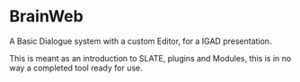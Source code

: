# BrainWeb
A Basic Dialogue system with a custom Editor, for a IGAD presentation.

This is meant as an introduction to SLATE, plugins and Modules, this is in no way a completed tool ready for use.
